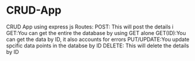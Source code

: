 # CRUD-App
 CRUD App using express js
Routes:
POST: This will post the details i
GET:You can get the entire the database by using GET alone
GET(ID):You can get the data by ID, it also accounts for errors
PUT/UPDATE:You update spcific data points in the databse by ID
DELETE: This will delete the details by ID
